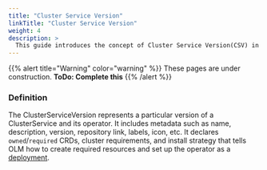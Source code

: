 ```yaml
---
title: "Cluster Service Version"
linkTitle: "Cluster Service Version"
weight: 4
description: >
  This guide introduces the concept of Cluster Service Version(CSV) in OpenShift Lifecycle Manager.
---
```



{{% alert title="Warning" color="warning" %}}
These pages are under construction. 
**ToDo: Complete this**
{{% /alert %}}


###  Definition
The ClusterServiceVersion represents a particular version of a ClusterService and its operator. It includes metadata such as name, description, version, repository link, labels, icon, etc. It declares `owned`/`required` CRDs, cluster requirements, and install strategy that tells OLM how to create required resources and set up the operator as a [deployment](https://kubernetes.io/docs/concepts/workloads/controllers/deployment/).

